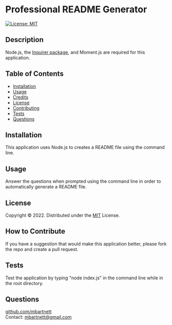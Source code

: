 # Professional README Generator
  
  [![License: MIT](https://img.shields.io/badge/License-MIT-yellow.svg)](https://opensource.org/licenses/MIT)

  ## Description
  
  Node.js, the [Inquirer package](https://www.npmjs.com/package/inquirer/v/8.2.4), and Moment.js are required for this application. 
  
  ## Table of Contents
  - [Installation](#installation)
  - [Usage](#usage)
  - [Credits](#credits)
  - [License](#license)
  - [Contributing](#contributing)
  - [Tests](#tests)
  - [Questions](#questions)

  ## Installation
  
This application uses Node.js to creates a README file using the command line.
  
  ## Usage
  
  Answer the questions when prompted using the command line in order to automatically generate a README file. 
  
  ## License
  
  Copyright © 2022. Distributed under the [MIT](https://opensource.org/licenses/MIT) License.
  
  ## How to Contribute

  If you have a suggestion that would make this application better, please fork the repo and create a pull request.
  
  ## Tests
  
Test the application by typing "node index.js" in the command line while in the root directory.

  ## Questions

[github.com/mbartnett](https://github.com/mbartnett)<br>
Contact: mbartnett@gmail.com    
